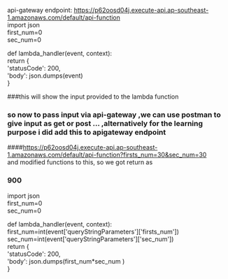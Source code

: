 api-gateway endpoint: https://p62oosd04j.execute-api.ap-southeast-1.amazonaws.com/default/api-function  
import json  
first_num=0  
sec_num=0  

def lambda_handler(event, context):  
    return {  
        'statusCode': 200,  
        'body': json.dumps(event)  
    } 
    
###this will show the input provided to the lambda function
    
    






### so now to pass input via api-gateway ,we can use postman to give input as get or post ... ,alternatively for the learning purpose i did add this to apigateway endpoint   
####https://p62oosd04j.execute-api.ap-southeast-1.amazonaws.com/default/api-function?firsts_num=30&sec_num=30  
and modified functions to this,   so we got return as 
### 900

import json  
first_num=0  
sec_num=0  

def lambda_handler(event, context):  
    first_num=int(event['queryStringParameters']['firsts_num'])  
    sec_num=int(event['queryStringParameters']['sec_num'])  
    return {  
        'statusCode': 200,  
        'body': json.dumps(first_num*sec_num )   
    }
